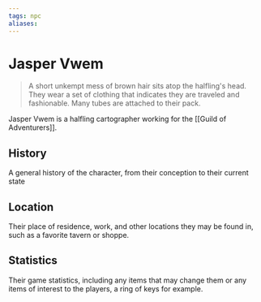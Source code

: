 ```yaml
---
tags: npc
aliases:
---
```

# Jasper Vwem

> A short unkempt mess of brown hair sits atop the halfling's head. They wear a set of clothing that indicates they are traveled and fashionable. Many tubes are attached to their pack.

Jasper Vwem is a halfling cartographer working for the [[Guild of Adventurers]].


## History
A general history of the character, from their conception to their current state

## Location
Their place of residence, work, and other locations they may be found in, such as a favorite tavern or shoppe.

## Statistics
Their game statistics, including any items that may change them or any items of interest to the players, a ring of keys for example.